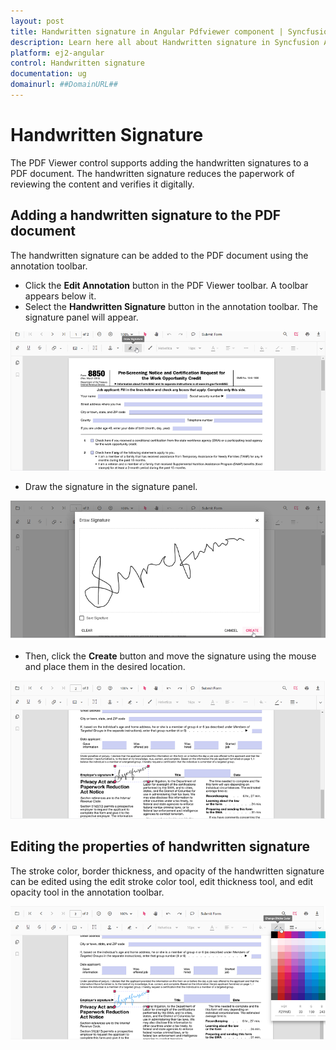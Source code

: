```yaml
---
layout: post
title: Handwritten signature in Angular Pdfviewer component | Syncfusion
description: Learn here all about Handwritten signature in Syncfusion Angular Pdfviewer component of Syncfusion Essential JS 2 and more.
platform: ej2-angular
control: Handwritten signature 
documentation: ug
domainurl: ##DomainURL##
---
```


# Handwritten Signature

The PDF Viewer control supports adding the handwritten signatures to a PDF document. The handwritten signature reduces the paperwork of reviewing the content and verifies it digitally.

## Adding a handwritten signature to the PDF document

The handwritten signature can be added to the PDF document using the annotation toolbar.

* Click the **Edit Annotation** button in the PDF Viewer toolbar. A toolbar appears below it.
* Select the **Handwritten Signature** button in the annotation toolbar. The signature panel will appear.

![HandWrittenSignature](../pdfviewer/images/handwritten_sign.png)

* Draw the signature in the signature panel.

![SignaturePanel](../pdfviewer/images/signature_panel.png)

* Then, click the **Create** button and move the signature using the mouse and place them in the desired location.

![SignatureAdded](../pdfviewer/images/signature_added.png)

## Editing the properties of handwritten signature

The stroke color, border thickness, and opacity of the handwritten signature can be edited using the edit stroke color tool, edit thickness tool, and edit opacity tool in the annotation toolbar.

![SignatureProperties](../pdfviewer/images/signature_properties.png)
